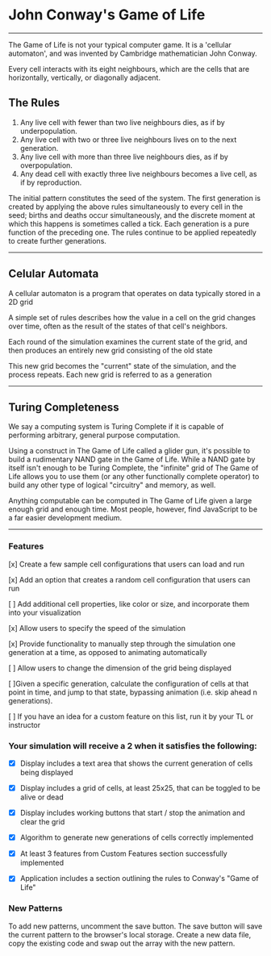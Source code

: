 # John Conway's Game of Life
***
The Game of Life is not your typical computer game. It is a 'cellular automaton', and was invented by Cambridge mathematician John Conway.

Every cell interacts with its eight neighbours, which are the cells that are horizontally, vertically, or diagonally adjacent. 

## The Rules 

1. Any live cell with fewer than two live neighbours dies, as if by underpopulation.
2. Any live cell with two or three live neighbours lives on to the next generation.
3. Any live cell with more than three live neighbours dies, as if by overpopulation.
4. Any dead cell with exactly three live neighbours becomes a live cell, as if by reproduction.

The initial pattern constitutes the seed of the system. The first generation is created by applying the above rules simultaneously to every cell in the seed; births and deaths occur simultaneously, and the discrete moment at which this happens is sometimes called a tick. Each generation is a pure function of the preceding one. The rules continue to be applied repeatedly to create further generations.

***
## Celular Automata

A cellular automaton is a program that operates on data typically stored in a 2D grid

A simple set of rules describes how the value in a cell on the grid changes over time, often as the result of the states of that cell's neighbors.

Each round of the simulation examines the current state of the grid, and then produces an entirely new grid consisting of the old state

This new grid becomes the "current" state of the simulation, and the process repeats. Each new grid is referred to as a generation

***

## Turing Completeness

We say a computing system is Turing Complete if it is capable of performing arbitrary, general purpose computation.

Using a construct in The Game of Life called a glider gun, it's possible to build a rudimentary NAND gate in the Game of Life. While a NAND gate by itself isn't enough to be Turing Complete, the "infinite" grid of The Game of Life allows you to use them (or any other functionally complete operator) to build any other type of logical "circuitry" and memory, as well.

Anything computable can be computed in The Game of Life given a large enough grid and enough time. Most people, however, find JavaScript to be a far easier development medium.

***
### Features

[x] Create a few sample cell configurations that users can load and run

[x] Add an option that creates a random cell configuration that users can run

[ ] Add additional cell properties, like color or size, and incorporate them into your visualization

[x] Allow users to specify the speed of the simulation

[x] Provide functionality to manually step through the simulation one generation at a time, as opposed to animating automatically

[ ] Allow users to change the dimension of the grid being displayed

[ ]Given a specific generation, calculate the configuration of cells at that point in time, and jump to that state, bypassing animation (i.e. skip ahead n generations).

[ ] If you have an idea for a custom feature on this list, run it by your TL or instructor



### Your simulation will receive a 2 when it satisfies the following:

* [X] Display includes a text area that shows the current generation of cells being displayed
* [X] Display includes a grid of cells, at least 25x25, that can be toggled to be alive or dead
* [X] Display includes working buttons that start / stop the animation and clear the grid
* [X] Algorithm to generate new generations of cells correctly implemented
* [X] At least 3 features from Custom Features section successfully implemented
* [X] Application includes a section outlining the rules to Conway's "Game of Life"



### New Patterns

To add new patterns, uncomment the save button. The save button will save the current pattern to the browser's local storage. Create a new data file, copy the existing code and swap out the array with the new pattern. 